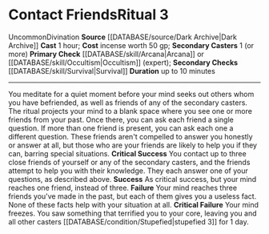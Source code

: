 ﻿---
area: null
cost: incense worth 50 gp
duration: up to 10 minutes
element: null
heighten: null
heighten_level: '3'
id: '86'
level: '3'
name: Contact Friends
primary_check: '[[DATABASE/skill/Arcana|Arcana]] or [[DATABASE/skill/Occultism|Occultism]]
  (expert)'
range: null
rarity: Uncommon
requirement: null
rus_type_level: null
school: Divination
secondary_casters: 1 (or more)
secondary_check: '[[DATABASE/skill/Survival|Survival]]'
source: '[[DATABASE/source/Dark Archive|Dark Archive]]'
target: null
trait:
- '[[DATABASE/trait/Divination|Divination]]'
- '[[DATABASE/trait/Uncommon|Uncommon]]'
type: Ritual

---
# Contact Friends<span class="item-type">Ritual 3</span>

<span class="trait-uncommon item-trait">Uncommon</span><span class="item-trait">Divination</span>
**Source** [[DATABASE/source/Dark Archive|Dark Archive]]
**Cast** 1 hour; **Cost** incense worth 50 gp; **Secondary Casters** 1 (or more)
**Primary Check** [[DATABASE/skill/Arcana|Arcana]] or [[DATABASE/skill/Occultism|Occultism]] (expert); **Secondary Checks** [[DATABASE/skill/Survival|Survival]]
**Duration** up to 10 minutes

---
You meditate for a quiet moment before your mind seeks out others whom you have befriended, as well as friends of any of the secondary casters. The ritual projects your mind to a blank space where you see one or more friends from your past. Once there, you can ask each friend a single question. If more than one friend is present, you can ask each one a different question. These friends aren't compelled to answer you honestly or answer at all, but those who are your friends are likely to help you if they can, barring special situations.
**Critical Success** You contact up to three close friends of yourself or any of the secondary casters, and the friends attempt to help you with their knowledge. They each answer one of your questions, as described above.
**Success** As critical success, but your mind reaches one friend, instead of three.
**Failure** Your mind reaches three friends you've made in the past, but each of them gives you a useless fact. None of these facts help with your situation at all.
**Critical Failure** Your mind freezes. You saw something that terrified you to your core, leaving you and all other casters [[DATABASE/condition/Stupefied|stupefied 3]] for 1 day.